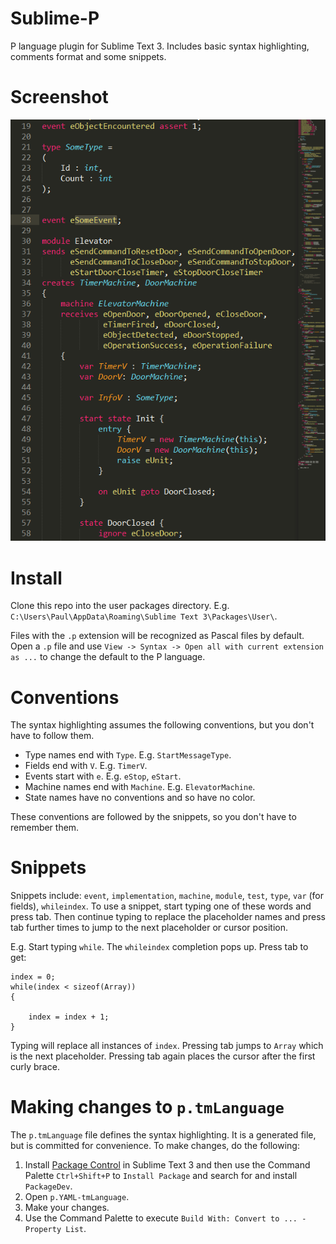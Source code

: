 # Sublime-P
P language plugin for Sublime Text 3. Includes basic syntax highlighting, comments format and some snippets.

# Screenshot
![Screenshot](/example.png?raw=true)

# Install
Clone this repo into the user packages directory. E.g. `C:\Users\Paul\AppData\Roaming\Sublime Text 3\Packages\User\`.

Files with the `.p` extension will be recognized as Pascal files by default. 
Open a `.p` file and use `View -> Syntax -> Open all with current extension as ...` to change the default to the P language.

# Conventions
The syntax highlighting assumes the following conventions, but you don't have to follow them.  
* Type names end with `Type`. E.g. `StartMessageType`.
* Fields end with `V`. E.g. `TimerV`.
* Events start with `e`. E.g. `eStop`, `eStart`.
* Machine names end with `Machine`. E.g. `ElevatorMachine`.
* State names have no conventions and so have no color.

These conventions are followed by the snippets, so you don't have to remember them.

# Snippets
Snippets include: `event`, `implementation`, `machine`, `module`, `test`, `type`, `var` (for fields), `whileindex`.
To use a snippet, start typing one of these words and press tab. Then continue typing to replace the placeholder names and press tab further times to jump to the next placeholder or cursor position.

E.g. Start typing `while`. The `whileindex` completion pops up. Press tab to get:
```
index = 0;
while(index < sizeof(Array))
{
	
    index = index + 1;
}
```
Typing will replace all instances of `index`. Pressing tab jumps to `Array` which is the next placeholder. Pressing tab again places the cursor after the first curly brace.

# Making changes to `p.tmLanguage`
The `p.tmLanguage` file defines the syntax highlighting. It is a generated file, but is committed for convenience.
To make changes, do the following: 

1. Install [Package Control](https://packagecontrol.io/installation) in Sublime Text 3 and then use the Command Palette `Ctrl+Shift+P` to `Install Package` and search for and install `PackageDev`. 
2. Open `p.YAML-tmLanguage`.
3. Make your changes.
4. Use the Command Palette to execute `Build With: Convert to ... - Property List`.
